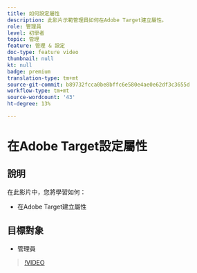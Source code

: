 ```yaml
---
title: 如何設定屬性
description: 此影片示範管理員如何在Adobe Target建立屬性。
role: 管理員
level: 初學者
topic: 管理
feature: 管理 & 設定
doc-type: feature video
thumbnail: null
kt: null
badge: premium
translation-type: tm+mt
source-git-commit: b89732fcca0be8bffc6e580e4ae0e62df3c3655d
workflow-type: tm+mt
source-wordcount: '43'
ht-degree: 13%

---
```



# 在Adobe Target設定屬性

## 說明

在此影片中，您將學習如何：

* 在Adobe Target建立屬性

## 目標對象

* 管理員

>[!VIDEO](https://video.tv.adobe.com/v/18990/?quality=12)